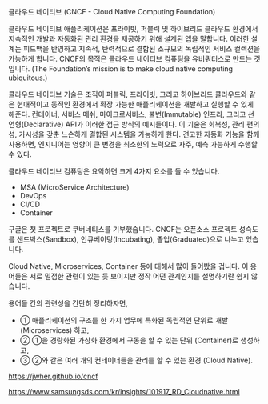 

클라우드 네이티브 (CNCF - Cloud Native Computing Foundation)

클라우드 네이티브 애플리케이션은 프라이빗, 퍼블릭 및 하이브리드 클라우드 환경에서 지속적인 개발과 자동화된 관리 환경을 제공하기 위해 설계된 앱을 말합니다.
이러한 설계는 피드백을 반영하고 지속적, 탄력적으로 결합된 소규모의 독립적인 서비스 컬렉션을 가능하게 합니다.
CNCF의 목적은 클라우드 네이티브 컴퓨팅을 유비쿼터스로 만드는 것입니다. (The Foundation’s mission is to make cloud native computing ubiquitous.)

클라우드 네이티브 기술은 조직이 퍼블릭, 프라이빗, 그리고 하이브리드 클라우드와 같은 현대적이고 동적인 환경에서 확장 가능한 애플리케이션을 개발하고 실행할 수 있게 해준다. 
컨테이너, 서비스 메쉬, 마이크로서비스, 불변(Immutable) 인프라, 그리고 선언형(Declarative) API가 이러한 접근 방식의 예시들이다.
이 기술은 회복성, 관리 편의성, 가시성을 갖춘 느슨하게 결합된 시스템을 가능하게 한다. 견고한 자동화 기능을 함께 사용하면, 엔지니어는 영향이 큰 변경을 최소한의 노력으로 자주, 예측 가능하게 수행할 수 있다.

클라우드 네이티브 컴퓨팅은 요악하면 크게 4가지 요소를 들 수 있습니다.

- MSA (MicroService Architecture)
- DevOps
- CI/CD
- Container

구글은 첫 프로젝트로 쿠버네티스를 기부했습니다. CNCF는 오픈소스 프로젝트 성숙도를 샌드박스(Sandbox), 인큐베이팅(Incubating), 졸업(Graduated)으로 나누고 있습니다.

Cloud Native, Microservices, Container 등에 대해서 많이 들어봤을 겁니다. 이 용어들은 서로 밀접한 관련이 있는 듯 보이지만 정작 어떤 관계인지를 설명하기란 쉽지 않습니다.

용어들 간의 관련성을 간단히 정리하자면,
- ① 애플리케이션의 구조를 한 가지 업무에 특화된 독립적인 단위로 개발 (Microservices) 하고,
- ② ①을 경량화된 가상화 환경에서 구동을 할 수 있는 단위 (Container)로 생성하고,
- ③ ②와 같은 여러 개의 컨테이너들을 관리를 할 수 있는 환경 (Cloud Native).

https://jwher.github.io/cncf

https://www.samsungsds.com/kr/insights/101917_RD_Cloudnative.html
